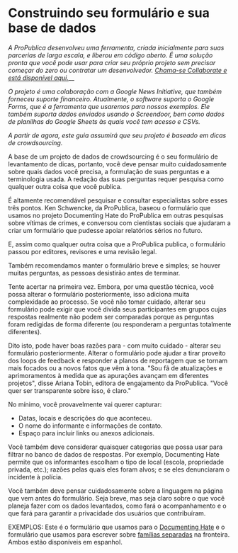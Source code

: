 # Construindo seu formulário e sua base de dados

_A ProPublica desenvolveu uma ferramenta, criada inicialmente para suas parcerias de larga escala, e liberou em código aberto. É uma solução pronta que você pode usar para criar seu próprio projeto sem precisar começar do zero ou contratar um desenvolvedor._ [_Chama-se Collaborate e está disponível aqui._](https://www.propublica.org/nerds/making-collaborative-data-projects-easier-our-new-tool-collaborate-is-here)\_\_

_O projeto é uma colaboração com a Google News Initiative, que também forneceu suporte financeiro. Atualmente, o software suporta o Google Forms, que é a ferramenta que usaremos para nossos exemplos. Ele também suporta dados enviados usando o Screendoor, bem como dados de planilhas do Google Sheets às quais você tem acesso e CSVs._ 

_A partir de agora, este guia assumirá que seu projeto é baseado em dicas de crowdsourcing._

A base de um projeto de dados de crowdsourcing é o seu formulário de levantamento de dicas, portanto, você deve pensar muito cuidadosamente sobre quais dados você precisa, a formulação de suas perguntas e a terminologia usada. A redação das suas perguntas requer pesquisa como qualquer outra coisa que você publica.

É altamente recomendável pesquisar e consultar especialistas sobre esses três pontos. Ken Schwencke, da ProPublica, baseou o formulário que usamos no projeto Documenting Hate do ProPublica em outras pesquisas sobre vítimas de crimes, e conversou com cientistas sociais que ajudaram a criar um formulário que pudesse apoiar relatórios sérios no futuro.

E, assim como qualquer outra coisa que a ProPublica publica, o formulário passou por editores, revisores e uma revisão legal.

Também recomendamos manter o formulário breve e simples; se houver muitas perguntas, as pessoas desistirão antes de terminar.

Tente acertar na primeira vez. Embora, por uma questão técnica, você possa alterar o formulário posteriormente, isso adiciona muita complexidade ao processo. Se você não tomar cuidado, alterar seu formulário pode exigir que você divida seus participantes em grupos cujas respostas realmente não podem ser comparadas porque as perguntas foram redigidas de forma diferente \(ou responderam a perguntas totalmente diferentes\).

Dito isto, pode haver boas razões para - com muito cuidado - alterar seu formulário posteriormente. Alterar o formulário pode ajudar a tirar proveito dos loops de feedback e responder a planos de reportagem que se tornam mais focados ou a novos fatos que vêm à tona. "Sou fã de atualizações e aprimoramentos à medida que as apurações avançam em diferentes projetos", disse Ariana Tobin, editora de engajamento da ProPublica. "Você quer ser transparente sobre isso, é claro."

No mínimo, você provavelmente vai querer capturar:

* Datas, locais e descrições do que aconteceu.
* O nome do informante e informações de contato.
* Espaço para incluir links ou anexos adicionais.

Você também deve considerar quaisquer categorias que possa usar para filtrar no banco de dados de respostas. Por exemplo, Documenting Hate permite que os informantes escolham o tipo de local \(escola, propriedade privada, etc.\); razões pelas quais eles foram alvos; e se eles denunciaram o incidente à polícia.

Você também deve pensar cuidadosamente sobre a linguagem na página que vem antes do formulário. Seja breve, mas seja claro sobre o que você planeja fazer com os dados levantados, como fará o acompanhamento e o que fará para garantir a privacidade dos usuários que contribuíram.

EXEMPLOS: Este é o formulário que usamos para o [Documenting Hate](https://projects.propublica.org/graphics/hatecrimes-form) e o formulário que usamos para escrever sobre [famílias separadas](https://www.propublica.org/getinvolved/do-you-know-a-child-in-a-detention-center-or-shelter-facility) na fronteira. Ambos estão disponíveis em espanhol.

